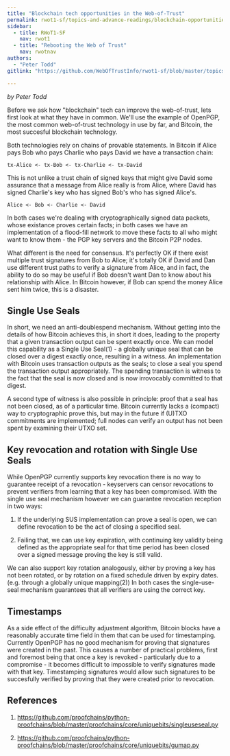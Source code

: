 ```yaml
---
title: "Blockchain tech opportunities in the Web-of-Trust"
permalink: rwot1-sf/topics-and-advance-readings/blockchain-opportunities/
sidebar:
  - title: RWoT1-SF
    nav: rwot1
  - title: "Rebooting the Web of Trust"
    nav: rwotnav
authors:
  - "Peter Todd"
gitlink: "https://github.com/WebOfTrustInfo/rwot1-sf/blob/master/topics-and-advance-readings/blockchain-opportunities.txt"

---
```


*by Peter Todd*

Before we ask how "blockchain" tech can improve the web-of-trust, lets first
look at what they have in common. We'll use the example of OpenPGP, the most
common web-of-trust technology in use by far, and Bitcoin, the most succesful
blockchain technology.

Both technologies rely on chains of provable statements. In Bitcoin if Alice
pays Bob who pays Charlie who pays David we have a transaction chain:

    tx-Alice <- tx-Bob <- tx-Charlie <- tx-David

This is not unlike a trust chain of signed keys that might give David some
assurance that a message from Alice really is from Alice, where David has
signed Charlie's key who has signed Bob's who has signed Alice's.

    Alice <- Bob <- Charlie <- David

In both cases we're dealing with cryptographically signed data packets, whose
existance proves certain facts; in both cases we have an implementation of a
flood-fill network to move these facts to all who might want to know them - the
PGP key servers and the Bitcoin P2P nodes.

What different is the need for consensus. It's perfectly OK if there exist
multiple trust signatures from Bob to Alice; it's totally OK if David and Dan
use different trust paths to verify a signature from Alice, and in fact, the
ability to do so may be useful if Bob doesn't want Dan to know about his
relationship with Alice. In Bitcoin however, if Bob can spend the money Alice
sent him twice, this is a disaster.


Single Use Seals
----------------

In short, we need an anti-doublespend mechanism. Without getting into the
details of how Bitcoin achieves this, in short it does, leading to the property
that a given transaction output can be spent exactly once. We can model this
capability as a Single Use Seal(1) - a globally unique seal that can be closed
over a digest exactly once, resulting in a witness. An implementation with
Bitcoin uses transaction outputs as the seals; to close a seal you spend the
transaction output appropriately. The spending transaction is witness to the
fact that the seal is now closed and is now irrovocably committed to that
digest.

A second type of witness is also possible in principle: proof that a seal has
not been closed, as of a particular time. Bitcoin currently lacks a (compact)
way to cryptographic prove this, but may in the future if (U)TXO commitments
are implemented; full nodes can verify an output has not been spent by
examining their UTXO set.


Key revocation and rotation with Single Use Seals
-------------------------------------------------

While OpenPGP currently supports key revocation there is no way to guarantee
receipt of a revocation - keyservers can censor revocations to prevent
verifiers from learning that a key has been compromised. With the single use
seal mechanism however we can guarantee revocation reception in two ways:

1) If the underlying SUS implementation can prove a seal is open, we can define
   revocation to be the act of closing a specified seal.

2) Failing that, we can use key expiration, with continuing key validity being
   defined as the appropriate seal for that time period has been closed over a
   signed message proving the key is still valid.

We can also support key rotation analogously, either by proving a key has not
been rotated, or by rotation on a fixed schedule driven by expiry dates. (e.g.
through a globally unique mapping(2)) In both cases the single-use-seal
mechanism guarantees that all verifiers are using the correct key.


Timestamps
----------

As a side effect of the difficulty adjustment algorithm, Bitcoin blocks have a
reasonably accurate time field in them that can be used for timestamping.
Currently OpenPGP has no good mechanism for proving that signatures were
created in the past. This causes a number of practical problems, first and
foremost being that once a key is revoked - particularly due to a compromise -
it becomes difficult to impossible to verify signatures made with that key.
Timestamping signatures would allow such signatures to be succesfully verified
by proving that they were created prior to revocation.


References
----------

1) https://github.com/proofchains/python-proofchains/blob/master/proofchains/core/uniquebits/singleuseseal.py

2) https://github.com/proofchains/python-proofchains/blob/master/proofchains/core/uniquebits/gumap.py

